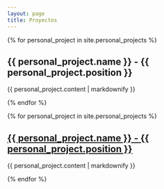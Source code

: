 ```yaml
---
layout: page
title: Proyectos
---
```


{% for personal_project in site.personal_projects %}
  <h2>{{ personal_project.name }} - {{ personal_project.position }}</h2>
  <p>{{ personal_project.content | markdownify }}</p>
{% endfor %}

{% for personal_project in site.personal_projects %}
  <h2>
    <a href="{{ personal_project.url }}">
      {{ personal_project.name }} - {{ personal_project.position }}
    </a>
  </h2>
  <p>{{ personal_project.content | markdownify }}</p>
{% endfor %}